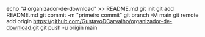 echo "# organizador-de-download" >> README.md
git init
git add README.md
git commit -m "primeiro commit"
git branch -M main
git remote add origin https://github.com/GustavoDCarvalho/organizador-de-download.git
git push -u origin main
